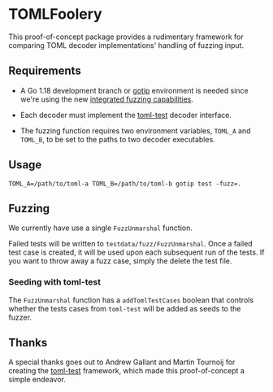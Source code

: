 # TOMLFoolery

This proof-of-concept package provides a rudimentary framework for comparing
TOML decoder implementations' handling of fuzzing input.

## Requirements

- A Go 1.18 development branch or [gotip](https://pkg.go.dev/golang.org/dl/gotip)
  environment is needed since we're using the new [integrated fuzzing
  capabilities](https://go.dev/blog/fuzz-beta).

- Each decoder must implement the [toml-test](https://github.com/BurntSushi/toml-test/) decoder interface.

- The fuzzing function requires two environment variables, `TOML_A` and `TOML_B`, to be set to the paths to two decoder executables.

## Usage

```
TOML_A=/path/to/toml-a TOML_B=/path/to/toml-b gotip test -fuzz=.
```

## Fuzzing

We currently have use a single `FuzzUnmarshal` function.

Failed tests will be written to `testdata/fuzz/FuzzUnmarshal`.  Once a failed
test case is created, it will be used upon each subsequent run of the tests.  If
you want to throw away a fuzz case, simply the delete the test file.

### Seeding with toml-test

The `FuzzUnmarshal` function has a `addTomlTestCases` boolean that controls
whether the tests cases from `toml-test` will be added as seeds to the fuzzer.

## Thanks

A special thanks goes out to Andrew Gallant and Martin Tournoij for creating the
[toml-test](https://github.com/BurntSushi/toml-test/) framework, which made this
proof-of-concept a simple endeavor.
